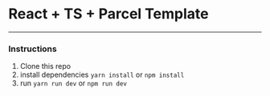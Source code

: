 # React + TS + Parcel Template

---

### Instructions

1. Clone this repo
2. install dependencies `yarn install` or `npm install`
3. run `yarn run dev` or `npm run dev`
